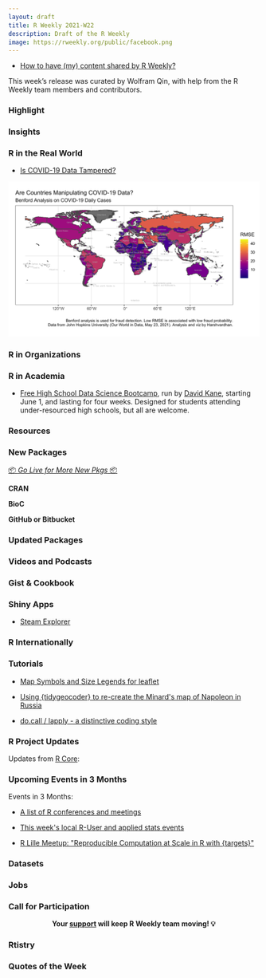 ```yaml
---
layout: draft
title: R Weekly 2021-W22
description: Draft of the R Weekly
image: https://rweekly.org/public/facebook.png
---
```



+ [How to have (my) content shared by R Weekly?](https://github.com/rweekly/rweekly.org#how-to-have-my-content-shared-by-r-weekly)

This week’s release was curated by Wolfram Qin, with help from the R Weekly team members and contributors.



###  Highlight




### Insights



### R in the Real World

+ [Is COVID-19 Data Tampered?](https://www.harsh17.in/blog/is-covid-19-data-tampered)

![](https://github.com/harshvardhaniimi/benford-covid-19/blob/d8b9a1fca731d9052bb62a8687fbaf60dfdc77e8/scripts/country.png)

###  R in Organizations




###  R in Academia

+ [Free High School Data Science Bootcamp](https://bootcamp.davidkane.info/), run by [David Kane](https://www.davidkane.info/), starting June 1, and lasting for four weeks. Designed for students attending under-resourced high schools, but all are welcome.

###  Resources



###  New Packages

<p class="added-hostname"><a href="https://rweekly.org/live" target="_blank" class="externalLink">📦 <i>Go Live for More New Pkgs</i> 📦</a></p>

**CRAN**



**BioC**



**GitHub or Bitbucket**


### Updated Packages




###  Videos and Podcasts



### Gist & Cookbook



### Shiny Apps

+ [Steam Explorer](https://eki-anjo.shinyapps.io/steam-shiny/)

### R Internationally


###  Tutorials


+ [Map Symbols and Size Legends for leaflet](https://roh.engineering/posts/2021/05/map-symbols-and-size-legends-for-leaflet/)
 
 
+ [Using {tidygeocoder} to re-create the Minard's map of Napoleon in Russia](https://www.jla-data.net/eng/minard-map-tidygeocoder/)

 
+ [do.call / lapply - a distinctive coding style](https://shikokuchuo.net/posts/09-docall-lapply/)
 

<!--<div class="post-more-begin></div><div class="post-more-end"></div>-->

###  R Project Updates

Updates from [R Core](http://developer.r-project.org/blosxom.cgi/R-devel/NEWS):


###  Upcoming Events in 3 Months

Events in 3 Months:

+ [A list of R conferences and meetings](https://jumpingrivers.github.io/meetingsR/events.html)

+ [This week's local R-User and applied stats events](https://community.rstudio.com/c/irl)

+ [R Lille Meetup: "Reproducible Computation at Scale in R with {targets}"](https://www.meetup.com/R-Lille/events/277902715/)


### Datasets



### Jobs



###  Call for Participation


<p class="hide-support added-hostname support-rweekly" style="text-align: center;font-weight: bold;">Your <a class="non-visited externalLink" href="https://www.patreon.com/rweekly" onclick="pas(this)">support</a> will keep R Weekly team moving! 💡</p>

### Rtistry





###  Quotes of the Week

